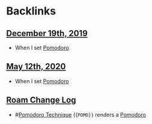 
# Backlinks
## [December 19th, 2019](<December 19th, 2019.md>)
- When I set [Pomodoro](<Pomodoro.md>)

## [May 12th, 2020](<May 12th, 2020.md>)
- When I set [Pomodoro](<Pomodoro.md>)

## [Roam Change Log](<Roam Change Log.md>)
- #[Pomodoro Technique](<Pomodoro Technique.md>) {{`POMO}}` renders a [Pomodoro](<Pomodoro.md>)

